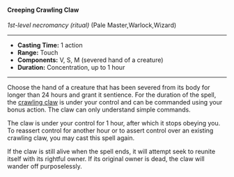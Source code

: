 #### Creeping Crawling Claw
*1st-level necromancy* *(ritual)* (Pale Master,Warlock,Wizard)
___
- **Casting Time:** 1 action
- **Range:** Touch
- **Components:** V, S, M (severed hand of a creature)
- **Duration:** Concentration, up to 1 hour
---
Choose the hand of a creature that has been severed from its body for longer than 24 hours and grant it sentience. For the duration of the spell, the [crawling claw](/Creatures/Crawling-Claw.md) is under your control and can be commanded using your bonus action. The claw can only understand simple commands.

The claw is under your control for 1 hour, after which it stops obeying you. To reassert control for another hour or to assert control over an existing crawling claw, you may cast this spell again.

If the claw is still alive when the spell ends, it will attempt seek to reunite itself with its rightful owner. If its original owner is dead, the claw will wander off purposelessly.
